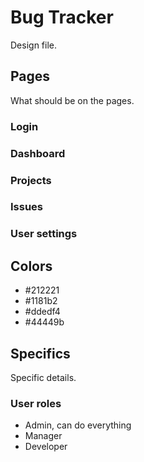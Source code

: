 # Bug Tracker
Design file.

## Pages
What should be on the pages.

### Login
### Dashboard
### Projects
### Issues
### User settings

## Colors
- #212221
- #1181b2
- #ddedf4
- #44449b

## Specifics
Specific details.

### User roles
- Admin, can do everything
- Manager 
- Developer


